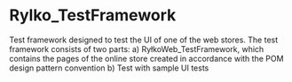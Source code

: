 # Rylko_TestFramework

Test framework designed to test the UI of one of the web stores.
The test framework consists of two parts:
a) RyłkoWeb_TestFramework, which contains the pages of the online store created in accordance with the POM design pattern convention
b) Test with sample UI tests
